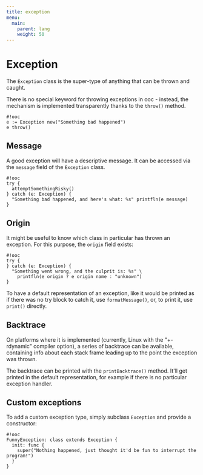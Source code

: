 ```yaml
---
title: exception
menu:
  main:
    parent: lang
    weight: 50
---
```



# Exception

The `Exception` class is the super-type of anything that can be thrown
and caught.

There is no special keyword for throwing exceptions in ooc - instead, the
mechanism is implemented transparently thanks to the `throw()` method.

    #!ooc
    e := Exception new("Something bad happened")
    e throw()

## Message

A good exception will have a descriptive message. It can be accessed
via the `message` field of the `Exception` class.

    #!ooc
    try {
      attemptSomethingRisky()
    } catch (e: Exception) {
      "Something bad happened, and here's what: %s" printfln(e message)
    }

## Origin

It might be useful to know which class in particular has thrown an
exception. For this purpose, the `origin` field exists:

    #!ooc
    try {
    } catch (e: Exception) {
      "Something went wrong, and the culprit is: %s" \
        printfln(e origin ? e origin name : "unknown")
    }

To have a default representation of an exception, like it would be
printed as if there was no try block to catch it, use `formatMessage()`,
or, to print it, use `print()` directly.

## Backtrace

On platforms where it is implemented (currently, Linux with the "+-rdynamic"
compiler option), a series of backtrace can be available, containing info
about each stack frame leading up to the point the exception was thrown.

The backtrace can be printed with the `printBacktrace()` method. It'll get
printed in the default representation, for example if there is no particular
exception handler.

## Custom exceptions

To add a custom exception type, simply subclass `Exception` and provide
a constructor:

    #!ooc
    FunnyException: class extends Exception {
      init: func {
        super("Nothing happened, just thought it'd be fun to interrupt the program!")
      }
    }

